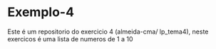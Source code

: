 # Exemplo-4
Este é um repositorio do exercicio 4 (almeida-cma/ lp_tema4), neste exercicos é uma lista de numeros de 1 a 10
